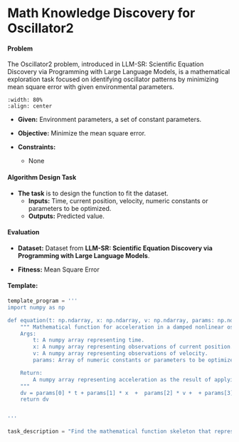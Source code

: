 # **Math Knowledge Discovery** for **Oscillator2**

#### **Problem** 
The Oscillator2 problem, introduced in LLM-SR: Scientific Equation Discovery via Programming with Large Language Models, is a mathematical exploration task focused on identifying oscillator patterns by minimizing mean square error with given environmental parameters.


```{image} ./oscillator2.png
:width: 80%
:align: center
```

+ **Given:** Environment parameters, a set of constant parameters.

+ **Objective:** Minimize the mean square error.

+ **Constraints:** 
    - None


#### Algorithm Design Task

+ **The task** is to design the function to fit the dataset.
  + **Inputs:** Time, current position, velocity, numeric constants or parameters to be optimized.
  + **Outputs:** Predicted value.

#### Evaluation

+ **Dataset:** Dataset from **LLM-SR: Scientific Equation Discovery via Programming with Large Language Models**. 

+ **Fitness:** Mean Square Error


#### Template: 

```python
template_program = '''
import numpy as np

def equation(t: np.ndarray, x: np.ndarray, v: np.ndarray, params: np.ndarray) -> np.ndarray:
    """ Mathematical function for acceleration in a damped nonlinear oscillator
    Args:
        t: A numpy array representing time.
        x: A numpy array representing observations of current position.
        v: A numpy array representing observations of velocity.
        params: Array of numeric constants or parameters to be optimized

    Return:
        A numpy array representing acceleration as the result of applying the mathematical function to the inputs.
    """
    dv = params[0] * t + params[1] * x  +  params[2] * v +  + params[3]
    return dv


'''

task_description = "Find the mathematical function skeleton that represents acceleration in a damped nonlinear oscillator system with driving force, given data on time, position, and velocity."


```

